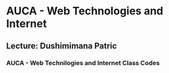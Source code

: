 # AUCA - Web Technologies and Internet

## Lecture: Dushimimana Patric

### AUCA - Web Technilogies and Internet Class Codes